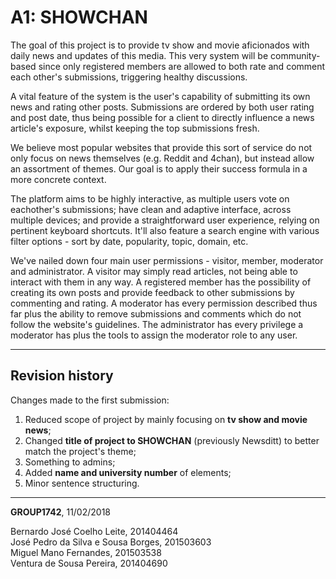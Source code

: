 # A1: SHOWCHAN

The goal of this project is to provide tv show and movie aficionados with daily news and updates of this media. This very system will be community-based since only registered members are allowed to both rate and comment each other's submissions, triggering healthy discussions.  

A vital feature of the system is the user's capability of submitting its own news and rating other posts. Submissions are ordered by both user rating and post date, thus being possible for a client to directly influence a news article's exposure, whilst keeping the top submissions fresh.

We believe most popular websites that provide this sort of service do not only focus on news themselves (e.g. Reddit and 4chan), but instead allow an assortment of themes. Our goal is to apply their success formula in a more concrete context.

The platform aims to be highly interactive, as multiple users vote on eachother's submissions; have clean and adaptive interface, across multiple devices; and provide a straightforward user experience, relying on pertinent keyboard shortcuts. It'll also feature a search engine with various filter options - sort by date, popularity, topic, domain, etc.

We've nailed down four main user permissions - visitor, member, moderator and administrator. A visitor may simply read articles, not being able to interact with them in any way. A registered member has the possibility of creating its own posts and provide feedback to other submissions by commenting and rating. A moderator has every permission described thus far plus the ability to remove submissions and comments which do not follow the website's guidelines. The administrator has every privilege a moderator has plus the tools to assign the moderator role to any user.

***
 
## Revision history
Changes made to the first submission:
1. Reduced scope of project by mainly focusing on **tv show and movie news**;
2. Changed **title of project to SHOWCHAN** (previously Newsditt) to better match the project's theme;
3. Something to admins;
4. Added **name and university number** of elements;
5. Minor sentence structuring.
 
***
 
**GROUP1742**, 11/02/2018  

Bernardo José Coelho Leite, 201404464  
José Pedro da Silva e Sousa Borges, 201503603  
Miguel Mano Fernandes, 201503538  
Ventura de Sousa Pereira, 201404690
